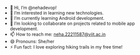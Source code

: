 - 👋 Hi, I’m @nehadevop!
- 👀 I’m interested in learning new technologies.
- 🌱 I’m currently learning Android development.
- 💞️ I’m looking to collaborate on projects related to mobile app development.
- 📫 How to reach me: neha.22211587@viit.ac.in
- 😄 Pronouns: She/her
- ⚡ Fun fact: I love exploring hiking trails in my free time!

<!---
nehadevop/nehadevop is a ✨ special ✨ repository because its `README.md` (this file) appears on your GitHub profile.
You can click the Preview link to take a look at your changes.
--->
